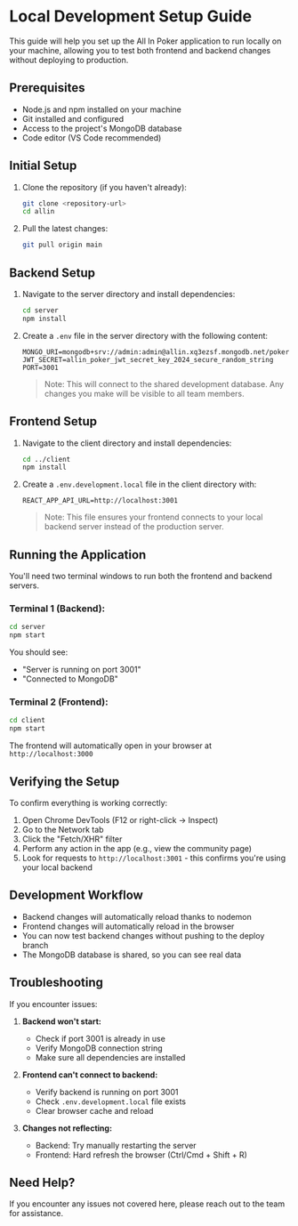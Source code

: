 # Local Development Setup Guide

This guide will help you set up the All In Poker application to run locally on your machine, allowing you to test both frontend and backend changes without deploying to production.

## Prerequisites

- Node.js and npm installed on your machine
- Git installed and configured
- Access to the project's MongoDB database
- Code editor (VS Code recommended)

## Initial Setup

1. Clone the repository (if you haven't already):
   ```bash
   git clone <repository-url>
   cd allin
   ```

2. Pull the latest changes:
   ```bash
   git pull origin main
   ```

## Backend Setup

1. Navigate to the server directory and install dependencies:
   ```bash
   cd server
   npm install
   ```

2. Create a `.env` file in the server directory with the following content:
   ```
   MONGO_URI=mongodb+srv://admin:admin@allin.xq3ezsf.mongodb.net/poker
   JWT_SECRET=allin_poker_jwt_secret_key_2024_secure_random_string
   PORT=3001
   ```

   > Note: This will connect to the shared development database. Any changes you make will be visible to all team members.

## Frontend Setup

1. Navigate to the client directory and install dependencies:
   ```bash
   cd ../client
   npm install
   ```

2. Create a `.env.development.local` file in the client directory with:
   ```
   REACT_APP_API_URL=http://localhost:3001
   ```

   > Note: This file ensures your frontend connects to your local backend server instead of the production server.

## Running the Application

You'll need two terminal windows to run both the frontend and backend servers.

### Terminal 1 (Backend):
```bash
cd server
npm start
```

You should see:
- "Server is running on port 3001"
- "Connected to MongoDB"

### Terminal 2 (Frontend):
```bash
cd client
npm start
```

The frontend will automatically open in your browser at `http://localhost:3000`

## Verifying the Setup

To confirm everything is working correctly:

1. Open Chrome DevTools (F12 or right-click -> Inspect)
2. Go to the Network tab
3. Click the "Fetch/XHR" filter
4. Perform any action in the app (e.g., view the community page)
5. Look for requests to `http://localhost:3001` - this confirms you're using your local backend

## Development Workflow

- Backend changes will automatically reload thanks to nodemon
- Frontend changes will automatically reload in the browser
- You can now test backend changes without pushing to the deploy branch
- The MongoDB database is shared, so you can see real data

## Troubleshooting

If you encounter issues:

1. **Backend won't start:**
   - Check if port 3001 is already in use
   - Verify MongoDB connection string
   - Make sure all dependencies are installed

2. **Frontend can't connect to backend:**
   - Verify backend is running on port 3001
   - Check `.env.development.local` file exists
   - Clear browser cache and reload

3. **Changes not reflecting:**
   - Backend: Try manually restarting the server
   - Frontend: Hard refresh the browser (Ctrl/Cmd + Shift + R)

## Need Help?

If you encounter any issues not covered here, please reach out to the team for assistance. 